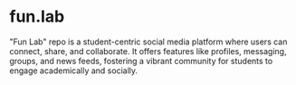 # fun.lab
"Fun Lab" repo is a student-centric social media platform where users can connect, share, and collaborate. It offers features like profiles, messaging, groups, and news feeds, fostering a vibrant community for students to engage academically and socially.
